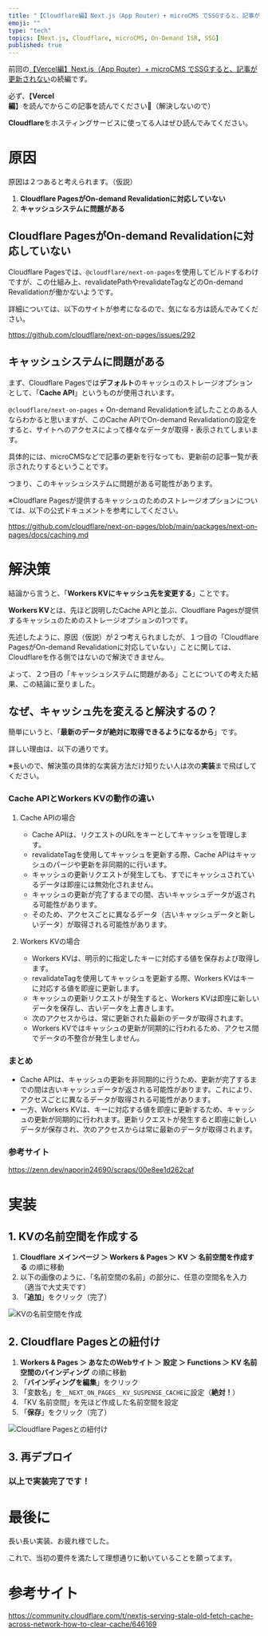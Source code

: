 ```yaml
---
title: "【Cloudflare編】Next.js（App Router）+ microCMS でSSGすると、記事が更新されない"
emoji: ""
type: "tech"
topics: [Next.js, Cloudflare, microCMS, On-Demand ISR, SSG]
published: true
---
```

前回の[【Vercel編】Next.js（App Router）+ microCMS でSSGすると、記事が更新されない](https://zenn.dev/rion_freelance/articles/ondemand-isr-vercel-nextjs-microcms)の続編です。

必ず、【**Vercel編**】を読んでからこの記事を読んでください🙇（解決しないので）

**Cloudflare**をホスティングサービスに使ってる人はぜひ読んでみてください。

# 原因

原因は２つあると考えられます。（仮説）

1. **Cloudflare PagesがOn-demand Revalidationに対応していない**
2. **キャッシュシステムに問題がある**

## **Cloudflare PagesがOn-demand Revalidationに対応していない**

Cloudflare Pagesでは、`@cloudflare/next-on-pages`を使用してビルドするわけですが、この仕組み上、revalidatePathやrevalidateTagなどのOn-demand Revalidationが働かないようです。

詳細については、以下のサイトが参考になるので、気になる方は読んでみてください。

https://github.com/cloudflare/next-on-pages/issues/292

## **キャッシュシステムに問題がある**

まず、Cloudflare Pagesでは**デフォルト**のキャッシュのストレージオプションとして、「**Cache API**」というものが使用されいます。

`@cloudflare/next-on-pages` + On-demand Revalidationを試したことのある人ならわかると思いますが、このCache APIでOn-demand Revalidationの設定をすると、サイトへのアクセスによって様々なデータが取得・表示されてしまいます。

具体的には、microCMSなどで記事の更新を行なっても、更新前の記事一覧が表示されたりするということです。

つまり、このキャッシュシステムに問題がある可能性があります。

※Cloudflare Pagesが提供するキャッシュのためのストレージオプションについては、以下の公式ドキュメントを参考にしてください。

https://github.com/cloudflare/next-on-pages/blob/main/packages/next-on-pages/docs/caching.md

# 解決策

結論から言うと、「**Workers KVにキャッシュ先を変更する**」ことです。

**Workers KV**とは、先ほど説明したCache APIと並ぶ、Cloudflare Pagesが提供するキャッシュのためのストレージオプションの1つです。

先述したように、原因（仮説）が２つ考えられましたが、１つ目の「Cloudflare PagesがOn-demand Revalidationに対応していない」ことに関しては、Cloudflareを作る側ではないので解決できません。

よって、２つ目の「キャッシュシステムに問題がある」ことについての考えた結果、この結論に至りました。

## なぜ、キャッシュ先を変えると解決するの？

簡単にいうと、「**最新のデータが絶対に取得できるようになるから**」です。

詳しい理由は、以下の通りです。

※長いので、解決策の具体的な実装方法だけ知りたい人は次の**実装**まで飛ばしてください。

### Cache APIとWorkers KVの動作の違い

1. Cache APIの場合
   - Cache APIは、リクエストのURLをキーとしてキャッシュを管理します。
   - revalidateTagを使用してキャッシュを更新する際、Cache APIはキャッシュのパージや更新を非同期的に行います。
   - キャッシュの更新リクエストが発生しても、すでにキャッシュされているデータは即座には無効化されません。
   - キャッシュの更新が完了するまでの間、古いキャッシュデータが返される可能性があります。
   - そのため、アクセスごとに異なるデータ（古いキャッシュデータと新しいデータ）が取得される可能性があります。

2. Workers KVの場合
   - Workers KVは、明示的に指定したキーに対応する値を保存および取得します。
   - revalidateTagを使用してキャッシュを更新する際、Workers KVはキーに対応する値を即座に更新します。
   - キャッシュの更新リクエストが発生すると、Workers KVは即座に新しいデータを保存し、古いデータを上書きします。
   - 次のアクセスからは、常に更新された最新のデータが取得されます。
   - Workers KVではキャッシュの更新が同期的に行われるため、アクセス間でデータの不整合が発生しません。

### まとめ

- Cache APIは、キャッシュの更新を非同期的に行うため、更新が完了するまでの間は古いキャッシュデータが返される可能性があります。これにより、アクセスごとに異なるデータが取得される可能性があります。
- 一方、Workers KVは、キーに対応する値を即座に更新するため、キャッシュの更新が同期的に行われます。更新リクエストが発生すると即座に新しいデータが保存され、次のアクセスからは常に最新のデータが取得されます。

### 参考サイト

https://zenn.dev/naporin24690/scraps/00e8ee1d262caf

# 実装

## 1. KVの名前空間を作成する

1. **Cloudflare メインページ ＞ Workers & Pages ＞ KV ＞ 名前空間を作成する** の順に移動
2. 以下の画像のように、「名前空間の名前」の部分に、任意の空間名を入力（適当で大丈夫です）
3. 「**追加**」をクリック（完了）

![KVの名前空間を作成](https://storage.googleapis.com/zenn-user-upload/428ad6b627b1-20240519.png)

## 2. Cloudflare Pagesとの紐付け

1. **Workers & Pages ＞ あなたのWebサイト ＞ 設定 ＞ Functions ＞ KV 名前空間のバインディング** の順に移動
2. 「**バインディングを編集**」をクリック
3. 「変数名」を`__NEXT_ON_PAGES__KV_SUSPENSE_CACHE`に設定（**絶対！**）
4. 「KV 名前空間」を先ほど作成した名前空間を設定
5. 「**保存**」をクリック（完了）

![Cloudflare Pagesとの紐付け](https://storage.googleapis.com/zenn-user-upload/75843d28e043-20240519.png)

## 3. 再デプロイ

### 以上で実装完了です！

# 最後に

長い長い実装、お疲れ様でした。

これで、当初の要件を満たして理想通りに動いていることを願ってます。

# 参考サイト

https://community.cloudflare.com/t/nextjs-serving-stale-old-fetch-cache-across-network-how-to-clear-cache/646169

